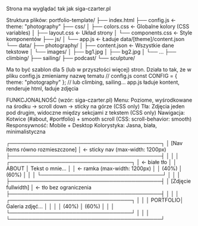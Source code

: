 Strona ma wyglądać tak jak siga-czarter.pl

Struktura plików:
portfolio-template/
├── index.html
├── config.js              ← theme: "photography"
├── css/
│   ├── colors.css         ← Globalne kolory (CSS variables)
│   ├── layout.css         ← Układ strony
│   └── components.css     ← Style komponentów
├── js/
│   └── app.js             ← Ładuje data/[theme]/content.json
└── data/
    ├── photography/
    │   ├── content.json   ← Wszystkie dane tekstowe
    │   └── images/
    │       ├── bg1.jpg
    │       ├── bg2.jpg
    │       └── ...
    ├── climbing/
    ├── sailing/
    ├── podcast/
    └── sculpture/

Ma to być szablon dla 5 (lub w przyszłości więcej) stron.
Działa to tak, że w pliku config.js zmieniamy nazwę tematu
// config.js
const CONFIG = { theme: "photography" };  // lub climbing, sailing...
app.js ładuje kontent, renderuje html, ładuje zdjęcia


FUNKCJONALNOŚĆ (wzór: siga-czarter.pl)
Menu: Poziome, wyśrodkowane na środku → scroll down → sticky na górze (CSS only)
Tła: Zdjęcia jeden pod drugim, widoczne między sekcjami z tekstem (CSS only)
Nawigacja: Kotwice (#about, #portfolio) + smooth scroll (CSS: scroll-behavior: smooth)
Responsywność: Mobile + Desktop
Kolorystyka: Jasna, biała, minimalistyczna



┌─────────────────────────────────────────┐
│ [Nav items równo rozmieszczone]         │ ← sticky nav (max-width: 1200px)
├─────────────────────────────────────────┤
│                                         │
│  ┌─────────────────────────────────┐   │ ← białe tło
│  │ ABOUT    │ Tekst o mnie...      │   │ ← ramka (max-width: 1200px)
│  │  (40%)   │      (60%)           │   │
│  └─────────────────────────────────┘   │
│                                         │
├─────────────────────────────────────────┤
│         [Zdjęcie fullwidth]             │ ← tło bez ograniczenia
├─────────────────────────────────────────┤
│                                         │
│  ┌─────────────────────────────────┐   │
│  │ PORTFOLIO│ Galeria zdjęć...     │   │
│  │  (40%)   │      (60%)           │   │
│  └─────────────────────────────────┘   │
│                                         │
└─────────────────────────────────────────┘

